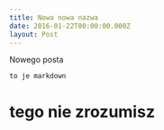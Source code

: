 ```yaml
---
title: Nowa nowa nazwa
date: 2016-01-22T00:00:00.000Z
layout: Post
---
```

Nowego posta

```
to je markdown
```
# tego nie zrozumisz



